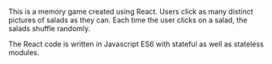 This is a memory game created using React. Users click as many distinct pictures of salads as they can. Each time the user clicks on a salad, the salads shuffle randomly.

The React code is written in Javascript ES6 with stateful as well as stateless modules.
